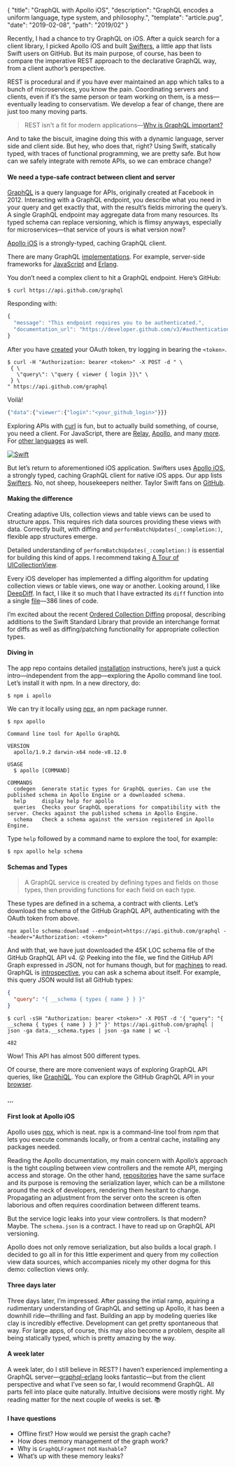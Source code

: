 {
  "title": "GraphQL with Apollo iOS",
  "description": "GraphQL encodes a uniform language, type system, and philosophy.",
  "template": "article.pug",
  "date": "2019-02-08",
  "path": "2019/02"
}

Recently, I had a chance to try GraphQL on iOS. After a quick search for a client library, I picked Apollo iOS and built [Swifters](https://github.com/michaelnisi/swifters), a little app that lists Swift users on GitHub. But its main purpose, of course, has been to compare the imperative REST approach to the declarative GraphQL way, from a client author’s perspective.

REST is procedural and if you have ever maintained an app which talks to a bunch of microservices, you know the pain. Coordinating servers and clients, even if it’s the same person or team working on them, is a mess—eventually leading to conservatism. We develop a fear of change, there are just too many moving parts.

> REST isn't a fit for modern applications—[Why is GraphQL important?](https://www.apollographql.com/why-graphql)

And to take the biscuit, imagine doing this with a dynamic language, server side and client side. But hey, who does that, right? Using Swift, statically typed, with traces of functional programming, we are pretty safe. But how can we safely integrate with remote APIs, so we can embrace change?

#### We need a type-safe contract between client and server

[GraphQL](https://graphql.org) is a query language for APIs, originally created at Facebook in 2012. Interacting with a GraphQL endpoint, you describe what you need in your query and get exactly that, with the result’s fields mirroring the query’s. A single GraphQL endpoint may aggregate data from many resources. Its typed schema can replace versioning, which is flimsy anyways, especially for microservices—that service of yours is what version now?

[Apollo iOS](https://www.apollographql.com/docs/ios/) is a strongly-typed, caching GraphQL client.

There are many GraphQL [implementations](https://graphql.org/code/). For example, server-side frameworks for [JavaScript](https://graphql.org/graphql-js/) and [Erlang](https://github.com/shopgun/graphql-erlang).

You don’t need a complex client to hit a GraphQL endpoint. Here’s GitHub:

```
$ curl https://api.github.com/graphql
```

Responding with:

```js
{
  "message": "This endpoint requires you to be authenticated.",
  "documentation_url": "https://developer.github.com/v3/#authentication"
}
```

After you have [created](https://developer.github.com/v4/guides/forming-calls/#authenticating-with-graphql) your OAuth token, try logging in bearing the `<token>`.

```
$ curl -H "Authorization: bearer <token>" -X POST -d " \
 { \
   \"query\": \"query { viewer { login }}\" \
 } \
" https://api.github.com/graphql
```

Voilà!

```js
{"data":{"viewer":{"login":"<your_github_login>"}}}
```

Exploring APIs with [curl](https://curl.haxx.se) is fun, but to actually build something, of course, you need a client. For JavaScript, there are [Relay](https://facebook.github.io/relay/), [Apollo](https://www.apollographql.com/docs/react/), and many [more](https://graphql.org/code/#javascript-1). For [other languages](https://graphql.org/code/#graphql-clients) as well.

[![Swift](/img/taylor.gif "Swift")](https://swift.org)

But let’s return to aforementioned iOS application. Swifters uses [Apollo iOS](https://www.apollographql.com/docs/ios/), a strongly typed, caching GraphQL client for native iOS apps. Our app lists [Swifters](https://github.com/michaelnisi/swifters). No, not sheep, housekeepers neither. Taylor Swift fans on [GitHub](https://github.com/search?q=swift&type=Users).

#### Making the difference

Creating adaptive UIs, collection views and table views can be used to structure apps. This requires rich data sources providing these views with data. Correctly built, with diffing and `performBatchUpdates(_:completion:)`, flexible app structures emerge.

Detailed understanding of `performBatchUpdates(_:completion:)` is essential for building this kind of apps. I recommend taking [A Tour of UICollectionView](https://developer.apple.com/videos/play/wwdc2018/225/).

Every iOS developer has implemented a diffing algorithm for updating collection views or table views, one way or another. Looking around, I like [DeepDiff](https://github.com/onmyway133/DeepDiff). In fact, I like it so much that I have  extracted its `diff` function into a single [file](https://github.com/michaelnisi/swifters/blob/master/Swifters/ds/diff.swift)—386 lines of code.

I’m excited about the recent [Ordered Collection Diffing](https://github.com/apple/swift-evolution/blob/master/proposals/0240-ordered-collection-diffing.md) proposal, describing additions to the Swift Standard Library that provide an interchange format for diffs as well as diffing/patching functionality for appropriate collection types.

#### Diving in

The app repo contains detailed [installation](https://github.com/michaelnisi/swifters#installation) instructions, here’s just a quick intro—independent from the app—exploring the Apollo command line tool. Let’s install it with npm. In a new directory, do:

```
$ npm i apollo
```

We can try it locally using [npx](https://blog.npmjs.org/post/162869356040/introducing-npx-an-npm-package-runner), an npm package runner.

```
$ npx apollo
```

```
Command line tool for Apollo GraphQL

VERSION
  apollo/1.9.2 darwin-x64 node-v8.12.0

USAGE
  $ apollo [COMMAND]

COMMANDS
  codegen  Generate static types for GraphQL queries. Can use the published schema in Apollo Engine or a downloaded schema.
  help     display help for apollo
  queries  Checks your GraphQL operations for compatibility with the server. Checks against the published schema in Apollo Engine.
  schema   Check a schema against the version registered in Apollo Engine.
```

Type `help` followed by a command name to explore the tool, for example:

```
$ npx apollo help schema
```

#### Schemas and Types

> A GraphQL service is created by defining types and fields on those types, then providing functions for each field on each type.

These types are defined in a schema, a contract with clients. Let’s download the schema of the GitHub GraphQL API, authenticating with the OAuth token from above.

```
npx apollo schema:download --endpoint=https://api.github.com/graphql --header="Authorization: <token>"
```

And with that, we have just downloaded the 45K LOC schema file of the GitHub GraphQL API v4. 😮 Peeking into the file, we find the GitHub API Graph expressed in JSON, not for humans though, but for [machines](https://developer.github.com/v4/guides/intro-to-graphql/#discovering-the-graphql-api) to read. GraphQL is [introspective](https://graphql.org/learn/introspection/), you can ask a schema about itself. For example, this query JSON would list all GitHub types:

```json
{
  "query": "{ __schema { types { name } } }"
}
```

```
$ curl -sSH "Authorization: bearer <token>" -X POST -d '{ "query": "{ __schema { types { name } } }" }' https://api.github.com/graphql | json -ga data.__schema.types | json -ga name | wc -l
```

```
482
```

Wow! This API has almost 500 different types.

Of course, there are more convenient ways of exploring GraphQL API queries, like [GraphiQL](https://github.com/graphql/graphiql). You can explore the GitHub GraphQL API in your [browser](https://developer.github.com/v4/explorer/).

#### …

#### First look at Apollo iOS

Apollo uses [npx](https://blog.npmjs.org/post/162869356040/introducing-npx-an-npm-package-runner), which is neat. npx is a command-line tool from npm that lets you execute commands locally, or from a central cache, installing any packages needed.

Reading the Apollo documentation, my main concern with Apollo’s approach is the tight coupling between view controllers and the remote API, merging access and storage. On the other hand, [repositories](https://www.martinfowler.com/eaaCatalog/repository.html) have the same surface and its purpose is removing the serialization layer, which can be a millstone around the neck of developers, rendering them hesitant to change. Propagating an adjustment from the server onto the screen is often laborious and often requires coordination between different teams.

But the service logic leaks into your view controllers. Is that modern? Maybe. The `schema.json` is a contract. I have to read up on GraphQL API versioning.

Apollo does not only remove serialization, but also builds a local graph. I decided to go all in for this little experiment and query from my collection view data sources, which accompanies nicely my other dogma for this demo: collection views only.

#### Three days later

Three days later, I’m impressed. After passing the intial ramp, aquiring a rudimentary understanding of GraphQL and setting up Apollo, it has been a downhill ride—thrilling and fast. Building an app by modeling queries like clay is incredibly effective. Development can get pretty spontaneous that way. For large apps, of course, this may also become a problem, despite all being statically typed, which is pretty amazing by the way.

#### A week later

A week later, do I still believe in REST? I haven’t experienced implementing a GraphQL server—[graphql-erlang](https://github.com/shopgun/graphql-erlang) looks fantastic—but from the client perspective and what I’ve seen so far, I would recommend GraphQL. All parts fell into place quite naturally. Intuitive decisions were mostly right. My reading matter for the next couple of weeks is set. 📚

#### I have questions

- Offline first? How would we persist the graph cache?
- How does memory management of the graph work?
- Why is `GraphQLFragment` not `Hashable`?
- What’s up with these memory leaks?
